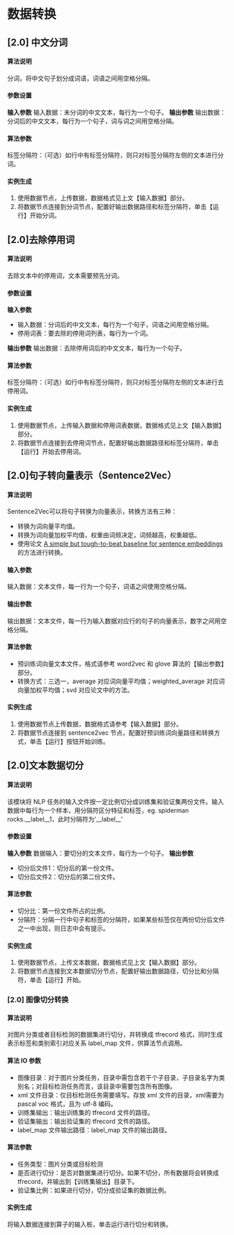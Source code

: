 # 数据转换 

## [2.0] 中文分词

#### 算法说明
分词，将中文句子划分成词语，词语之间用空格分隔。
#### 参数设置
**输入参数**
输入数据：未分词的中文文本，每行为一个句子。
**输出参数**
输出数据：分词后的中文文本，每行为一个句子，词与词之间用空格分隔。

#### 算法参数
标签分隔符：（可选）如行中有标签分隔符，则只对标签分隔符左侧的文本进行分词。
#### 实例生成	
1. 使用数据节点，上传数据，数据格式见上文【输入数据】部分。
2. 将数据节点连接到分词节点，配置好输出数据路径和标签分隔符，单击【运行】开始分词。

## [2.0]去除停用词

#### 算法说明
去除文本中的停用词，文本需要预先分词。
#### 参数设置
**输入参数**
- 输入数据：分词后的中文文本，每行为一个句子，词语之间用空格分隔。
- 停用词表：要去除的停用词列表，每行为一个词。

**输出参数**
输出数据：去除停用词后的中文文本，每行为一个句子。

#### 算法参数
标签分隔符：（可选）如行中有标签分隔符，则只对标签分隔符左侧的文本进行去停用词。
#### 实例生成
1. 使用数据节点，上传输入数据和停用词表数据，数据格式见上文【输入数据】部分。
2. 将数据节点连接到去停用词节点，配置好输出数据路径和标签分隔符，单击【运行】开始去停用词。

## [2.0]句子转向量表示（Sentence2Vec）

#### 算法说明
Sentence2Vec可以将句子转换为向量表示，转换方法有三种：
- 转换为词向量平均值。
- 转换为词向量加权平均值，权重由词频决定，词频越高，权重越低。
- 使用论文 [A simple but tough-to-beat baseline for sentence embeddings](https://openreview.net/pdf?id=SyK00v5xx) 的方法进行转换。

#### 输入参数
输入数据：文本文件，每一行为一个句子，词语之间使用空格分隔。

#### 输出参数
输出数据：文本文件，每一行为输入数据对应行的句子的向量表示，数字之间用空格分隔。

#### 算法参数
- 预训练词向量文本文件，格式请参考 word2vec 和 glove 算法的【输出参数】部分。
- 转换方式：三选一，average 对应词向量平均值；weighted_average 对应词向量加权平均值；svd 对应论文中的方法。

#### 实例生成
1. 使用数据节点上传数据，数据格式请参考【输入数据】部分。
2. 将数据节点连接到 sentence2vec 节点，配置好预训练词向量路径和转换方式，单击【运行】按钮开始训练。


## [2.0]文本数据切分

#### 算法说明
该模块将 NLP 任务的输入文件按一定比例切分成训练集和验证集两份文件。输入数据中每行为一个样本，用分隔符区分特征和标签，eg. spiderman rocks.\_\_label\_\_1，此时分隔符为'\_\_label\_\_'

#### 参数设置

**输入参数**
数据输入：要切分的文本文件，每行为一个句子。
**输出参数**
- 切分后文件1：切分后的第一份文件。
- 切分后文件2：切分后的第二份文件。

#### 算法参数
- 切分比：第一份文件所占的比例。
- 分隔符：分隔一行中句子和标签的分隔符，如果某些标签仅在两份切分后文件之一中出现，则日志中会有提示。

#### 实例生成
1. 使用数据节点，上传文本数据，数据格式见上文【输入数据】部分。
2. 将数据节点连接到文本数据切分节点，配置好输出数据路径，切分比和分隔符，单击【运行】开始。

### [2.0] 图像切分转换
#### 算法说明
对图片分类或者目标检测的数据集进行切分，并转换成 tfrecord 格式，同时生成表示标签和类别索引对应关系 label_map 文件，供算法节点调用。
#### 算法 IO 参数
- 图像目录：对于图片分类任务，目录中需包含若干个子目录，子目录名字为类别名；对目标检测任务而言，该目录中需要包含所有图像。
- xml 文件目录：仅目标检测任务需要填写。存放 xml 文件的目录，xml需要为 pascal voc 格式，且为 utf-8 编码。
- 训练集输出：输出训练集的 tfrecord 文件的路径。
- 验证集输出：输出验证集的 tfrecord 文件的路径。
- label_map 文件输出路径：label_map 文件的输出路径。

#### 算法参数
- 任务类型：图片分类或目标检测
- 是否进行切分：是否对数据集进行切分。如果不切分，所有数据将会转换成 tfrecord，并输出到【训练集输出】目录下。
- 验证集比例：如果进行切分，切分成验证集的数据比例。

#### 实例生成
将输入数据连接到算子的输入桩，单击运行进行切分和转换。

